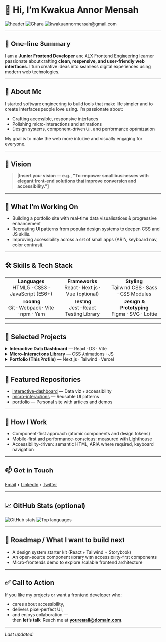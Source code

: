 # 👋 Hi, I’m **Kwakua Annor Mensah**
<p align="left">
  <img alt="header" src="https://img.shields.io/badge/ALX-Frontend%20Engineering-0ea5e9?style=flat&logo=github" />
  <img alt="Ghana" src="https://img.shields.io/badge/Location-YourCity%2C%20Country-2b2b2b?style=flat" />
  <img alt="kwakuannormensah@gmail.com" src="https://img.shields.io/badge/Email-youremail%40domain.com-orange?style=flat" />
</p>

---

## 🎯 One-line Summary
I am a **Junior Frontend Developer** and ALX Frontend Engineering learner passionate about crafting **clean, responsive, and user-friendly web interfaces**. I turn creative ideas into seamless digital experiences using modern web technologies.

---

## 💬 About Me
<p>
I started software engineering to build tools that make life simpler and to create interfaces people love using. I’m passionate about:
<ul>
  <li>Crafting accessible, responsive interfaces</li>
  <li>Polishing micro-interactions and animations</li>
  <li>Design systems, component-driven UI, and performance optimization</li>
</ul>
My goal is to make the web more intuitive and visually engaging for everyone.
</p>

---

## 🌟 Vision
> **[Insert your vision — e.g., "To empower small businesses with elegant front-end solutions that improve conversion and accessibility."]**

---

## 🔭 What I’m Working On
- Building a portfolio site with real-time data visualisations & progressive enhancement.
- Recreating UI patterns from popular design systems to deepen CSS and JS skills.
- Improving accessibility across a set of small apps (ARIA, keyboard nav, color contrast).

---

## 🛠️ Skills & Tech Stack

<table>
  <tr>
    <td align="center"><b>Languages</b><br>HTML5 · CSS3 · JavaScript (ES6+)</td>
    <td align="center"><b>Frameworks</b><br>React · Next.js · Vue (optional)</td>
    <td align="center"><b>Styling</b><br>Tailwind CSS · Sass · CSS Modules</td>
  </tr>
  <tr>
    <td align="center"><b>Tooling</b><br>Git · Webpack · Vite · npm · Yarn</td>
    <td align="center"><b>Testing</b><br>Jest · React Testing Library</td>
    <td align="center"><b>Design & Prototyping</b><br>Figma · SVG · Lottie</td>
  </tr>
</table>

---

## 🚀 Selected Projects
<!-- Use actual repo links when you paste this in -->
<div>
  <details>
    <summary><strong>Interactive Data Dashboard</strong> — React · D3 · Vite</summary>
    <p>
      A responsive dashboard concept that visualizes agricultural metrics for local farmers. Features client-side filtering, animated charts, and accessibility-first components.
      <br><em>Highlights:</em> real-time charts, lazy loading, keyboard navigation, WCAG contrast checks.
    </p>
    <p>
      <strong>Repo:</strong> [username/interactive-dashboard](https://github.com/username/interactive-dashboard)
    </p>
  </details>

  <details>
    <summary><strong>Micro-Interactions Library</strong> — CSS Animations · JS</summary>
    <p>
      Small, reusable UI interaction patterns (button ripple, toast notifications, keyboard-focus outlines) packaged as components and documented for reuse.
    </p>
    <p>
      <strong>Repo:</strong> [username/micro-interactions](https://github.com/username/micro-interactions)
    </p>
  </details>

  <details>
    <summary><strong>Portfolio (This Profile)</strong> — Next.js · Tailwind · Vercel</summary>
    <p>
      My public portfolio showcasing projects, case studies, and a blog about frontend challenges and solutions. Built with accessibility and performance in mind.
    </p>
    <p>
      <strong>Live:</strong> https://your-portfolio.example
      <br><strong>Repo:</strong> [username/portfolio](https://github.com/Annor6/portfolio)
    </p>
  </details>
</div>

---

## 📁 Featured Repositories
- [interactive-dashboard](https://github.com/username/interactive-dashboard) — Data viz + accessibility
- [micro-interactions](https://github.com/username/micro-interactions) — Reusable UI patterns
- [portfolio](https://github.com/Annor6/portfolio) — Personal site with articles and demos

---

## 🧩 How I Work
- Component-first approach (atomic components and design tokens)  
- Mobile-first and performance-conscious: measured with Lighthouse  
- Accessibility-driven: semantic HTML, ARIA where required, keyboard navigation

---

## 📫 Get in Touch
<p>
  <a href="mailto:kwakuannormensah">Email</a> •
  <a href="https://www.linkedin.com/in/annor-mensah-4bb08a195/">LinkedIn</a> •
  <a href="https://twitter.com/yourhandle">Twitter</a>
</p>

---

## 📈 GitHub Stats (optional)
<p>
  <img alt="GitHub stats" src="https://github-readme-stats.vercel.app/api?username=yourusername&show_icons=true&hide_border=true" />
  <img alt="Top languages" src="https://github-readme-stats.vercel.app/api/top-langs/?username=yourusername&layout=compact&hide_border=true" />
</p>

---

## 🧭 Roadmap / What I want to build next
- A design system starter kit (React + Tailwind + Storybook)  
- An open-source component library with accessibility-first components  
- Micro-frontends demo to explore scalable frontend architecture

---

## ✅ Call to Action
If you like my projects or want a frontend developer who:
- cares about accessibility,
- delivers pixel-perfect UI,
- and enjoys collaboration —  
then **let’s talk**! Reach me at **youremail@domain.com**.

---

*Last updated: <!-- put a dynamic date badge or update manually -->*

